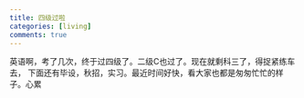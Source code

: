 ```yaml
---
title: 四级过啦
categories: [living]
comments: true
---
```


英语啊，考了几次，终于过四级了。二级C也过了。现在就剩科三了，得捉紧练车去，
下面还有毕设，秋招，实习。最近时间好快，看大家也都是匆匆忙忙的样子。心累
